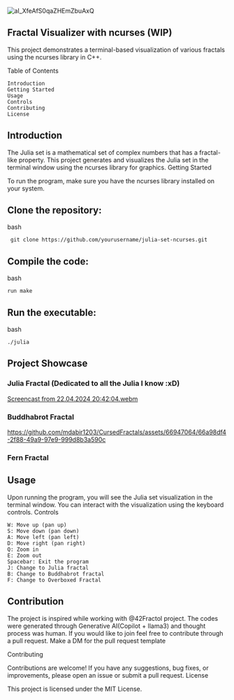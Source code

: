 ![aI_XfeAfS0qaZHEmZbuAxQ](https://github.com/mdabir1203/CursedFractals/assets/66947064/e3be3acd-1b2d-489d-b27f-e67d9da96964)

## Fractal Visualizer with ncurses (WIP)

This project demonstrates a terminal-based visualization of various fractals using the ncurses library in C++.

Table of Contents

    Introduction
    Getting Started
    Usage
    Controls
    Contributing
    License

## Introduction

The Julia set is a mathematical set of complex numbers that has a fractal-like property. This project generates and visualizes the Julia set in the terminal window using the ncurses library for graphics.
Getting Started

To run the program, make sure you have the ncurses library installed on your system.

## Clone the repository:

bash

``` git clone https://github.com/yourusername/julia-set-ncurses.git```
   
## Compile the code:

bash
```
run make
``` 
## Run the executable:

bash
```
./julia
```

## Project Showcase

### Julia Fractal (Dedicated to all the Julia I know :xD)
[Screencast from 22.04.2024 20:42:04.webm](https://github.com/mdabir1203/Julia-terminal/assets/66947064/4c404210-01f3-4db6-bacb-23da68c3c7d1)

### Buddhabrot Fractal
https://github.com/mdabir1203/CursedFractals/assets/66947064/66a98df4-2f88-49a9-97e9-999d8b3a590c

### Fern Fractal


## Usage

Upon running the program, you will see the Julia set visualization in the terminal window. You can interact with the visualization using the keyboard controls.
Controls

    W: Move up (pan up)
    S: Move down (pan down)
    A: Move left (pan left)
    D: Move right (pan right)
    Q: Zoom in
    E: Zoom out
    Spacebar: Exit the program
    J: Change to Julia fractal 
    B: Change to Buddhabrot fractal
    F: Change to Overboxed Fractal

## Contribution

The project is inspired while working with @42Fractol project.  The codes were generated through Generative AI(Copilot + llama3) and thought process was human. If you would like to join feel free to contribute through a pull request. Make a DM for the pull request template



Contributing

Contributions are welcome! If you have any suggestions, bug fixes, or improvements, please open an issue or submit a pull request.
License

This project is licensed under the MIT License.
